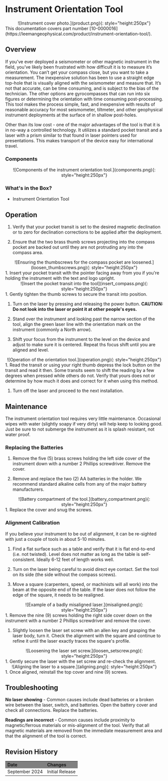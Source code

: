 # Instrument Orientation Tool
<center>
![Instrument cover photo.](product.png){: style="height:250px"}
</center>
This documentation covers part number [10-0000016](https://leemangeophysical.com/product/instrument-orientation-tool/).

## Overview
If you’ve ever deployed a seismometer or other magnetic instrument in the field,
you’ve likely been frustrated with how difficult it is to measure it’s
orientation. You can’t get your compass close, but you want to take a
measurement. The inexpensive solution has been to use a straight edge top-hole
that is visually aligned with the seismometer and measure that. It’s not that
accurate, can be time consuming, and is subject to the bias of the technician.
The other options are gyrocompasses that can run into six figures or determining
the orientation with time consuming post-processing. This tool makes the process
simple, fast, and inexpensive with results of reasonable accuracy for most
seismometer, tiltmeter, and other geophysical instrument deployments at the
surface of in shallow post-holes.

Other than its low cost - one of the major advantages of the tool is that it is
in no-way a controlled technology. It utilizes a standard pocket transit and a
laser with a prism similar to that found in laser pointers used for
presentations. This makes transport of the device easy for international travel.

### Components
<center>
![Components of the instrument orientation tool.](components.png){: style="height:250px"}
</center>

### What's in the Box?
* Instrument Orientation Tool

## Operation
1. Verify that your pocket transit is set to the desired magnetic declination or
   to zero for declination corrections to be applied after the deployment.

1. Ensure that the two brass thumb screws projecting into the compass pocket are
   backed out until they are not protruding any into the compass area.
<center>
![Ensuring the thumbscrews for the compass pocket are loosened.](loosen_thumbscrews.png){: style="height:250px"}
</center>
1. Insert your pocket transit with the pointer facing away from you if you're
   holding the instrument with the text and logo upright.
<center>
![Insert the pocket transit into the tool](insert_compass.png){: style="height:250px"}
</center>
1. Gently tighten the thumb screws to secure the transit into position.

1. Turn on the laser by pressing and releasing the power button. **CAUTION: Do
   not look into the laser or point it at other people's eyes.**

1. Stand over the instrument and looking past the narrow section of the tool,
   align the green laser line with the orientation mark on the instrument
   (commonly a North arrow).

1. Shift your focus from the instrument to the level on the device and adjust to
   make sure it is centered. Repeat ths focus shift until you are aligned and
   level.
<center>
![Operation of the orientation tool.](operation.png){: style="height:250px"}
</center>
1. Read the transit or using your right thumb depress the lock button on the
   transit and read it then. Some transits seem to shift the reading by a few
   degrees when pressed while others do not. Verify that yours does not or
   determine by how much it does and correct for it when using this method.

1. Turn off the laser and proceed to the next installation.

## Maintenance
The instrument orientation tool requires very little maintenance. Occasional
wipes with water (slightly soapy if very dirty) will help keep to looking good.
Just be sure to not submerge the instrument as it is splash resistant, not water
proof.

### Replacing the Batteries
1. Remove the five (5) brass screws holding the left side cover of the
   instrument down with a number 2 Phillips screwdriver. Remove the cover.

1. Remove and replace the two (2) AA batteries in the holder. We recommend
   standard alkaline cells from any of the major battery manufacturers.
<center>
![Battery compartment of the tool.](battery_compartment.png){: style="height:250px"}
</center>
1. Replace the cover and snug the screws.

### Alignment Calibration
If you believe your instrument to be out of alignment, it can be re-sighted with
just a couple of tools in about 5-10 minutes.

1. Find a flat surface such as a table and verify that it is flat end-to-end
   (i.e. not twisted). Level does not matter as long as the table is
   self-consistent. Ideally 6-12 feet of length works well.

1. Turn on the laser being careful to avoid direct eye contact. Set the tool on
   its side (the side without the compass screws).

1. Move a square (carpenters, speed, or machinists will all work) into the beam
   at the opposite end of the table. If the laser does not follow the edge of
   the square, it needs to be realigned.
<center>
![Example of a badly misaligned laser.](misaligned.png){: style="height:250px"}
</center>
1. Remove the nine (9) screws holding the right side cover down on the
   instrument with a number 2 Phillips screwdriver and remove the cover.

1. Slightly loosen the laser set screw with an allen key and grasping the laser
   body, turn it. Check the alignment with the square and continue to refine it
   until the laser exactly traces the square's profile.
<center>
![Loosening the laser set screw.](loosen_setscrew.png){: style="height:250px"}
</center>
1. Gently secure the laser with the set screw and re-check the alignment.
<center>
![Aligning the laser to a square.](aligning.png){: style="height:250px"}
</center>
1. Once aligned, reinstall the top cover and nine (9) screws.

## Troubleshooting
**No laser showing** - Common causes include dead batteries or a broken wire
between the laser, switch, and batteries. Open the battery cover and check all
connections. Replace the batteries.

**Readings are incorrect** - Common causes include proximity to magnetic/ferrous
materials or mis-alignment of the tool. Verify that all magnetic materials are
removed from the immediate measurement area and that the alignment of the tool
is correct.

## Revision History
<table>

  <tr bgcolor="gray">
    <td><b>Date</b></td>
    <td><b>Changes</b></td>
  </tr>

  <tr>
    <td>September 2024</td>
    <td>Initial Release</td>
  </tr>

</table>